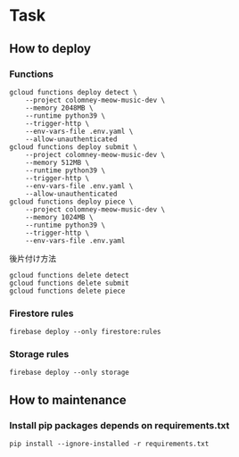 # Task

## How to deploy

### Functions

```shell
gcloud functions deploy detect \
    --project colomney-meow-music-dev \
    --memory 2048MB \
    --runtime python39 \
    --trigger-http \
    --env-vars-file .env.yaml \
    --allow-unauthenticated
gcloud functions deploy submit \
    --project colomney-meow-music-dev \
    --memory 512MB \
    --runtime python39 \
    --trigger-http \
    --env-vars-file .env.yaml \
    --allow-unauthenticated
gcloud functions deploy piece \
    --project colomney-meow-music-dev \
    --memory 1024MB \
    --runtime python39 \
    --trigger-http \
    --env-vars-file .env.yaml
```

後片付け方法

```shell
gcloud functions delete detect
gcloud functions delete submit
gcloud functions delete piece
```

### Firestore rules

```shell
firebase deploy --only firestore:rules
```

### Storage rules

```shell
firebase deploy --only storage
```

## How to maintenance

### Install pip packages depends on requirements.txt

```shell
pip install --ignore-installed -r requirements.txt
```
